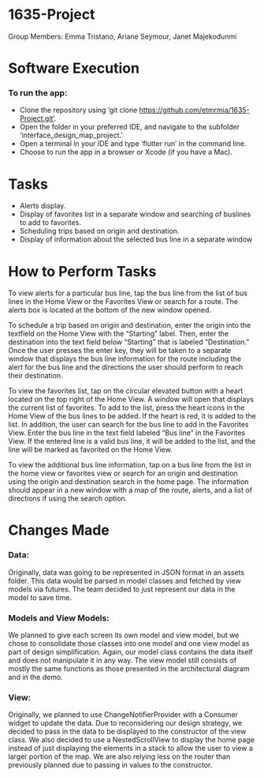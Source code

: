 # 1635-Project
Group Members: Emma Tristano, Ariane Seymour, Janet Majekodunmi
# Software Execution
### To run the app:
* Clone the repository using ‘git clone https://github.com/etmrmia/1635-Project.git’.
* Open the folder in your preferred IDE, and navigate to the subfolder ‘interface_design_map_project.’
* Open a terminal in your IDE and type ‘flutter run’ in the command line.
* Choose to run the app in a browser or Xcode (if you have a Mac).

# Tasks
* Alerts display.
* Display of favorites list in a separate window and searching of buslines to add to favorites.
* Scheduling trips based on origin and destination.
* Display of information about the selected bus line in a separate window 


# How to Perform Tasks
To view alerts for a particular bus line, tap the bus line from the list of bus lines in the Home View or the Favorites View or search for a route. The alerts box is located at the bottom of the new window opened.

To schedule a trip based on origin and destination, enter the origin into the textfield on the Home View with the “Starting” label. Then, enter the destination into the text field below “Starting” that is labeled “Destination.” Once the user presses the enter key, they will be taken to a separate window that displays the bus line information for the route including the alert for the bus line and the directions the user should perform to reach their destination.

To view the favorites list, tap on the circular elevated button with a heart located on the top right of the Home View. A window will open that displays the current list of favorites. To add to the list, press the heart icons in the Home View of the bus lines to be added. If the heart is red, it is added to the list. In addition, the user can search for the bus line to add in the Favorites View. Enter the bus line in the text field labeled “Bus line” in the Favorites View. If the entered line is a valid bus line, it will be added to the list, and the line will be marked as favorited on the Home View.

To view the additional bus line information, tap on a bus line from the list in the home view or favorites view or search for an origin and destination using the origin and destination search in the home page. The information should appear in a new window with a map of the route, alerts, and a list of directions if using the search option.

# Changes Made
### Data:
Originally, data was going to be represented in JSON format in an assets folder. This data would be parsed in model classes and fetched by view models via futures. The team decided to just represent our data in the model to save time.

### Models and View Models:
We planned to give each screen its own model and view model, but we chose to consolidate those classes into one model and one view model as part of design simplification. Again, our model class contains the data itself and does not manipulate it in any way. The view model still consists of mostly the same functions as those presented in the architectural diagram and in the demo.

### View:
Originally, we planned to use ChangeNotifierProvider with a Consumer widget to update the data. Due to reconsidering our design strategy, we decided to pass in the data to be displayed to the constructor of the view class. We also decided to use a NestedScrollView to display the home page instead of just displaying the elements in a stack to allow the user to view a larger portion of the map. We are also relying less on the router than previously planned due to passing in values to the constructor.
